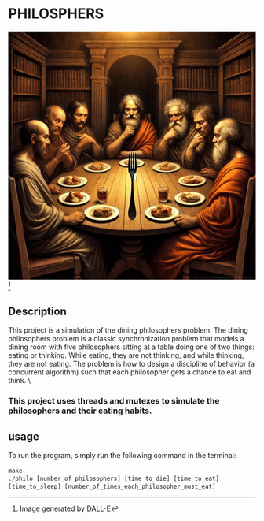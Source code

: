 # PHILOSPHERS

![philosophers](dinning_philosphers_DALLE.jpg)
[^1]

## Description
This project is a simulation of the dining philosophers problem. The dining philosophers problem is a classic synchronization problem that models a dining room with five philosophers sitting at a table doing one of two things: eating or thinking. While eating, they are not thinking, and while thinking, they are not eating. The problem is how to design a discipline of behavior (a concurrent algorithm) such that each philosopher gets a chance to eat and think. \
### This project uses threads and mutexes to simulate the philosophers and their eating habits.

## usage
To run the program, simply run the following command in the terminal:
```
make
./philo [number_of_philosophers] [time_to_die] [time_to_eat] [time_to_sleep] [number_of_times_each_philosopher_must_eat]
```
[^1]: Image generated by DALL-E
